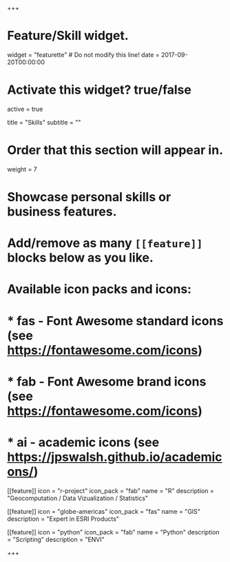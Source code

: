 +++
# Feature/Skill widget.
widget = "featurette"  # Do not modify this line!
date = 2017-09-20T00:00:00

# Activate this widget? true/false
active = true

title = "Skills"
subtitle = ""

# Order that this section will appear in.
weight = 7

# Showcase personal skills or business features.
# 
# Add/remove as many `[[feature]]` blocks below as you like.
# 
# Available icon packs and icons:
# * fas - Font Awesome standard icons (see https://fontawesome.com/icons)
# * fab - Font Awesome brand icons (see https://fontawesome.com/icons)
# * ai - academic icons (see https://jpswalsh.github.io/academicons/)

[[feature]]
  icon = "r-project"
  icon_pack = "fab"
  name = "R"
  description = "Geocomputation / Data Vizualization / Statistics"
  
[[feature]]
  icon = "globe-americas"
  icon_pack = "fas"
  name = "GIS"
  description = "Expert in ESRI Products"  
  
[[feature]]
  icon = "python"
  icon_pack = "fab"
  name = "Python"
  description = "Scripting"
  description = "ENVI"

+++
